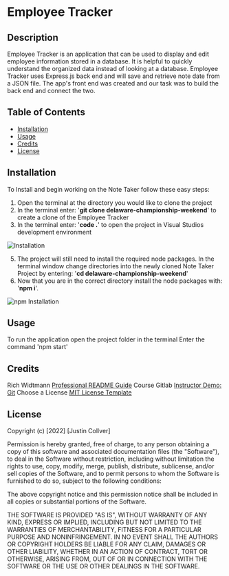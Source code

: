 # Employee Tracker

## Description

Employee Tracker is an application that can be used to display and edit employee information stored in a database. It is helpful to quickly understand the organized data instead of looking at a database. Employee Tracker uses Express.js back end and will save and retrieve note date from a JSON file. The app's front end was created and our task was to build the back end and connect the two. 

## Table of Contents

- [Installation](#installation)
- [Usage](#usage)
- [Credits](#credits)
- [License](#license)

## Installation
To Install and begin working on the Note Taker follow these easy steps:

1. Open the terminal at the directory you would like to clone the project
2. In the terminal enter: '<b>git clone delaware-championship-weekend</b>' to create a clone of the Employee Tracker
3. In the terminal enter: '<b>code .</b>' to open the project in Visual Studios development environment

![Installation](./public/assets/images/installation.png)

5. The project will still need to install the required node packages. In the terminal window change directories into the newly cloned Note Taker Project by entering: '<b>cd delaware-championship-weekend</b>' 
6. Now that you are in the correct directory install the node packages with: '<b>npm i</b>'.

![npm Installation](./public/assets/images/npm-installation.png)

## Usage

To run the application open the project folder in the terminal
Enter the command 'npm start'

## Credits

Rich Widtmann [Professional README Guide](https://coding-boot-camp.github.io/full-stack/github/professional-readme-guide)
Course Gitlab [Instructor Demo: Git](https://utoronto.bootcampcontent.com/utoronto-bootcamp/UTOR-VIRT-FSF-FT-05-2022-U-LOLC/-/tree/main/01-HTML-Git-CSS/01-Activities/03-Ins_Git)
Choose a License [MIT License Template](https://choosealicense.com/licenses/mit/)

## License

Copyright (c) [2022] [Justin Collver]

Permission is hereby granted, free of charge, to any person obtaining a copy
of this software and associated documentation files (the "Software"), to deal
in the Software without restriction, including without limitation the rights
to use, copy, modify, merge, publish, distribute, sublicense, and/or sell
copies of the Software, and to permit persons to whom the Software is
furnished to do so, subject to the following conditions:

The above copyright notice and this permission notice shall be included in all
copies or substantial portions of the Software.

THE SOFTWARE IS PROVIDED "AS IS", WITHOUT WARRANTY OF ANY KIND, EXPRESS OR
IMPLIED, INCLUDING BUT NOT LIMITED TO THE WARRANTIES OF MERCHANTABILITY,
FITNESS FOR A PARTICULAR PURPOSE AND NONINFRINGEMENT. IN NO EVENT SHALL THE
AUTHORS OR COPYRIGHT HOLDERS BE LIABLE FOR ANY CLAIM, DAMAGES OR OTHER
LIABILITY, WHETHER IN AN ACTION OF CONTRACT, TORT OR OTHERWISE, ARISING FROM,
OUT OF OR IN CONNECTION WITH THE SOFTWARE OR THE USE OR OTHER DEALINGS IN THE
SOFTWARE.
